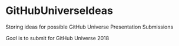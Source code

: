# GitHubUniverseIdeas
Storing ideas for possible GitHub Universe Presentation Submissions

*Goal* is to submit for GitHub Universe 2018
